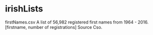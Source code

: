 # irishLists

firstNames.csv  A list of 56,982 registered first names from 1964 - 2016. [firstname, number of registrations] Source Cso.

